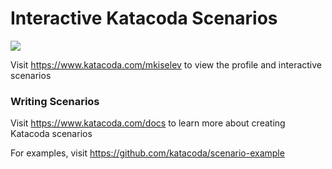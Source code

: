 # Interactive Katacoda Scenarios

[![](http://shields.katacoda.com/katacoda/mkiselev/count.svg)](https://www.katacoda.com/mkiselev "Get your profile on Katacoda.com")

Visit https://www.katacoda.com/mkiselev to view the profile and interactive scenarios

### Writing Scenarios
Visit https://www.katacoda.com/docs to learn more about creating Katacoda scenarios

For examples, visit https://github.com/katacoda/scenario-example
